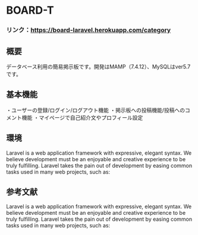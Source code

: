 # BOARD-T

### リンク：**https://board-laravel.herokuapp.com/category**

## 概要
データベース利用の簡易掲示板です。開発はMAMP（7.4.12）、MySQLはver5.7です。

## 基本機能
・ユーザーの登録/ログイン/ログアウト機能
・掲示板への投稿機能/投稿へのコメント機能
・マイページで自己紹介文やプロフィール設定

## 環境
Laravel is a web application framework with expressive, elegant syntax. We believe development must be an enjoyable and creative experience to be truly fulfilling. Laravel takes the pain out of development by easing common tasks used in many web projects, such as:

## 参考文献
Laravel is a web application framework with expressive, elegant syntax. We believe development must be an enjoyable and creative experience to be truly fulfilling. Laravel takes the pain out of development by easing common tasks used in many web projects, such as:

